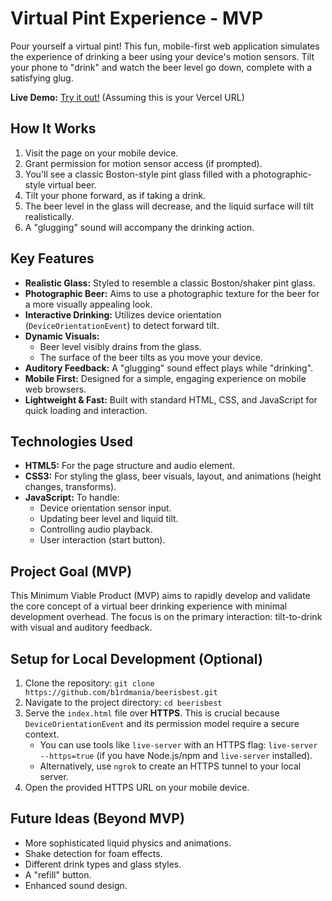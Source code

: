# Virtual Pint Experience - MVP

Pour yourself a virtual pint! This fun, mobile-first web application simulates the experience of drinking a beer using your device's motion sensors. Tilt your phone to "drink" and watch the beer level go down, complete with a satisfying glug.

**Live Demo:** [Try it out!](https://beerisbest.vercel.app) (Assuming this is your Vercel URL)

## How It Works

1.  Visit the page on your mobile device.
2.  Grant permission for motion sensor access (if prompted).
3.  You'll see a classic Boston-style pint glass filled with a photographic-style virtual beer.
4.  Tilt your phone forward, as if taking a drink.
5.  The beer level in the glass will decrease, and the liquid surface will tilt realistically.
6.  A "glugging" sound will accompany the drinking action.

## Key Features

*   **Realistic Glass:** Styled to resemble a classic Boston/shaker pint glass.
*   **Photographic Beer:** Aims to use a photographic texture for the beer for a more visually appealing look.
*   **Interactive Drinking:** Utilizes device orientation (`DeviceOrientationEvent`) to detect forward tilt.
*   **Dynamic Visuals:**
    *   Beer level visibly drains from the glass.
    *   The surface of the beer tilts as you move your device.
*   **Auditory Feedback:** A "glugging" sound effect plays while "drinking".
*   **Mobile First:** Designed for a simple, engaging experience on mobile web browsers.
*   **Lightweight & Fast:** Built with standard HTML, CSS, and JavaScript for quick loading and interaction.

## Technologies Used

*   **HTML5:** For the page structure and audio element.
*   **CSS3:** For styling the glass, beer visuals, layout, and animations (height changes, transforms).
*   **JavaScript:** To handle:
    *   Device orientation sensor input.
    *   Updating beer level and liquid tilt.
    *   Controlling audio playback.
    *   User interaction (start button).

## Project Goal (MVP)

This Minimum Viable Product (MVP) aims to rapidly develop and validate the core concept of a virtual beer drinking experience with minimal development overhead. The focus is on the primary interaction: tilt-to-drink with visual and auditory feedback.

## Setup for Local Development (Optional)

1.  Clone the repository: `git clone https://github.com/b1rdmania/beerisbest.git`
2.  Navigate to the project directory: `cd beerisbest`
3.  Serve the `index.html` file over **HTTPS**. This is crucial because `DeviceOrientationEvent` and its permission model require a secure context.
    *   You can use tools like `live-server` with an HTTPS flag: `live-server --https=true` (if you have Node.js/npm and `live-server` installed).
    *   Alternatively, use `ngrok` to create an HTTPS tunnel to your local server.
4.  Open the provided HTTPS URL on your mobile device.

## Future Ideas (Beyond MVP)

*   More sophisticated liquid physics and animations.
*   Shake detection for foam effects.
*   Different drink types and glass styles.
*   A "refill" button.
*   Enhanced sound design. 